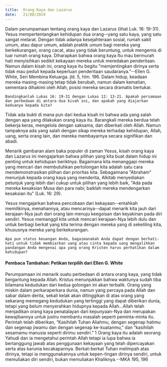 ```yaml
---
title:  Orang Kaya dan Lazarus
date:   21/08/2019
---
```


Dalam perumpamaan tentang orang kaya dan Lazarus (lihat Luk. 16: 19-31). Yesus mempertentangkan kehidupan dua orang--yang satu kaya, yang satu sangat melarat. Dengan tidak adanya kesejahteraan sosial, rumah sakit umum, atau dapur umum, adalah praktik umum bagi mereka yang berkekurangan, orang cacat, atau yang tidak beruntung, untuk mengemis di luar rumah orang kaya. Diharapkan bahwa orang kaya Itu mau bermurah hati menyisihkan sedikit kekayaan mereka untuk meredakan penderitaan. Namun dalam kisah ini, orang kaya itu begitu "memjentingkan dirinya serta tidak mau peduli kepada keperluan penderitaan saudaranya."--Ellen G. White, Seri Membina Keluarga. jld. 5, hlm. 196. Dalam hidup, keadaan mereka masing-masing tetap tidak berubah, namun dalam kematian, sementara dihakimi oleh Allah, posisi mereka secara dramatis bertukar.

`Bandingkanlah Lukas 16: 19-31 dengan Lukas 12: 13-21. Apakah persamaan dan perbedaan di antara dua kisah ini, dan apakah yang diajarkan keduanya kepada kita?`

Tidak ada bukti di mana pun dari kedua kisah ini bahwa ada yang salah dengan apa yang dilakukan orang kaya itu. Barangkali mereka berdua telah bekerja keras, mengelola dengan saksama, dan diberkati oleh Allah. Namun tampaknya ada yang salah dengan sikap mereka terhadap kehidupan, Allah, uang, serta orang lain, dan mereka membayarnya secara signifikan dan abadi. 

Menarik gambaran alam baka populer di zaman Yesus, kisah orang kaya dan Lazarus ini mengajarkan bahwa pilihan yang kita buat dalam hidup ini penting untuk kehidupan beriktnya. Bagaimana kita menanggapi mereka yang mencari dan membutuhkan pertolongan kita adalah satu cara mendemonstrasikan pilihan dan prioritas kita. Sebagaimana "Abraham" menunjuk kepada orang kaya yang menderita, Alkitab menyediakan petunjuk yang lebih dari cukup untuk pilihan yang lebih baik, "Ada pada mereka kesaksian Musa dan para nabi; baiklah mereka mendengarkan kesaksian itu" (Luk. 16: 29). 

Yesus mengajarkan bahwa pencobaan dari kekayaan--entahkah memilikinya, menahannya, atau mencarinya--dapat menarik kita jauh dari kerajaan-Nya jauh dari orang lain menuju keegoisan dan keyakinan pada diri sendiri. Yesus memanggil kita untuk mencari kerajaan-Nya lebih dulu dan untuk berbagi berkat yang kita terima dengan mereka yang di sekeliling kita, khususnya mereka yang berkekurangan.

`Apa pun status keuangan Anda, bagaimanakah Anda dapat dengan berhati-hati untuk tidak membiarkan uang atau cinta kepada uang mengalihkan pandangan Anda mengenai apa yang orang Kristen harus perhatikan dalam kehidupan?`

#### Pembaca Tambahan: Petikan terpilih dari Ellen G. White

Perumpamaan ini menarik suatu perbedaan di antara orang kaya, yang tidak bergantung kepada Allah. Kristus menunjukkan bahwa waktunya sudah tiba bilamana kedudukan dari kedua golongan ini akan terbalik. Orang yang miskin dalam perkaraperkara dunia, namun yang percaya pada Allah dan sabar dalam derita, sekali kelak akan ditinggikan di atas orang yang sekarang memegang kedudukan yang tertinggi yang dapat diberikan dunia, tetapi yang belum menyerahkan hidupnya kepada Allah...Allah telah menjadikan orang kaya penatalayan dari kepunyaan-Nya dan merupakan kewajibannya untuk justru membantu masalah seperti peminta-minta itu. Perintah telah diberikan, “Kasihilah Tuhan Aliahmu, dengan segenap hatimu dan segenap jiwamu dan dengan segenap ke-kuatanmu,” dan “kasihilah sesamamu manusia seperti dirimu sendiri.” 1 Orang kaya itu adalah seorang Yahudi dan ia mengetahui perintah Allah tetapi ia lupa bahwa ia bertanggung jawab atas penggunaan kekayaan yang telah dipercayakan serta atas karunia kecakapannya. Berkat-berkat Tuhan melimpah atas dirinya, tetapi ia menggunakannya untuk kepen-tingan dirinya sendiri, untuk memuliakan diri sendiri, bukan memuliakan Khaliknya.--MKA 195, 196